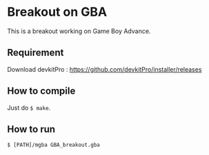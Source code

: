 # Breakout on GBA  
This is a breakout working on Game Boy Advance.  
  
## Requirement  
Download devkitPro : <https://github.com/devkitPro/installer/releases>
  
## How to compile  
Just do `$ make`.
  
## How to run  
```
$ [PATH]/mgba GBA_breakout.gba
```
